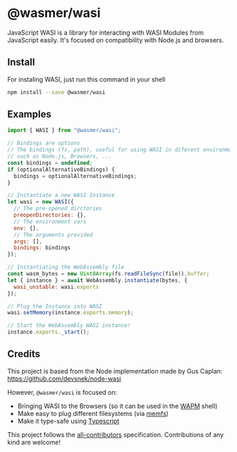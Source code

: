 # @wasmer/wasi

JavaScript WASI is a library for interacting with WASI Modules from JavaScript easily. It's focused on compatibility with Node.js and browsers.

## Install

For instaling WASI, just run this command in your shell

```bash
npm install --save @wasmer/wasi
```

## Examples

```js
import { WASI } from "@wasmer/wasi";

// Bindings are options
// The bindings (fs, path), useful for using WASI in diferent environments
// such as Node.js, Browsers, ...
const bindings = undefined;
if (optionalAlternativeBindings) {
  bindings = optionalAlternativeBindings;
}

// Instantiate a new WASI Instance
let wasi = new WASI({
  // The pre-opened dirctories
  preopenDirectories: {},
  // The environment vars
  env: {},
  // The arguments provided
  args: [],
  bindings: bindings
});

// Instantiating the WebAssembly file
const wasm_bytes = new Uint8Array(fs.readFileSync(file)).buffer;
let { instance } = await WebAssembly.instantiate(bytes, {
  wasi_unstable: wasi.exports
});

// Plug the Instance into WASI
wasi.setMemory(instance.exports.memory);

// Start the WebAssembly WASI instance!
instance.exports._start();
```

## Credits

This project is based from the Node implementation made by Gus Caplan: https://github.com/devsnek/node-wasi

However, `@wasmer/wasi` is focused on:

- Bringing WASI to the Browsers (so it can be used in the [WAPM](https://wapm.io/) shell)
- Make easy to plug different filesystems (via [memfs](https://github.com/streamich/memfs))
- Make it type-safe using [Typescript](http://www.typescriptlang.org/)

This project follows the [all-contributors](https://github.com/kentcdodds/all-contributors) specification.
Contributions of any kind are welcome!

